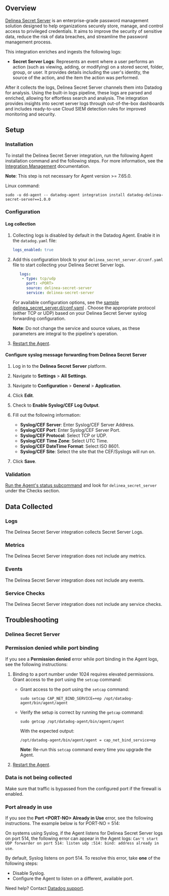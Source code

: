 ## Overview

[Delinea Secret Server][4] is an enterprise-grade password management solution designed to help organizations securely store, manage, and control access to privileged credentials. It aims to improve the security of sensitive data, reduce the risk of data breaches, and streamline the password management process.

This integration enriches and ingests the following logs:

- **Secret Server Logs**: Represents an event where a user performs an action (such as viewing, adding, or modifying) on a stored secret, folder, group, or user. It provides details including the user's identity, the source of the action, and the  item the action was performed.

After it collects the logs, Delinea Secret Server channels them into Datadog for analysis. Using the built-in logs pipeline, these logs are parsed and enriched, allowing for effortless search and analysis. The integration provides insights into secret server logs through out-of-the-box dashboards and includes ready-to-use Cloud SIEM detection rules for improved monitoring and security.

## Setup

### Installation

To install the Delinea Secret Server integration, run the following Agent installation command and the following steps. For more information, see the [Integration Management][5] documentation.

**Note**: This step is not necessary for Agent version >= 7.65.0.

Linux command:

  ```shell
  sudo -u dd-agent -- datadog-agent integration install datadog-delinea-secret-server==1.0.0
  ```

### Configuration

#### Log collection

1. Collecting logs is disabled by default in the Datadog Agent. Enable it in the `datadog.yaml` file:

    ```yaml
    logs_enabled: true
    ```

2. Add this configuration block to your `delinea_secret_server.d/conf.yaml` file to start collecting your Delinea Secret Server logs.

   ```yaml
      logs:
       - type: tcp/udp
         port: <PORT>
         source: delinea-secret-server
         service: delinea-secret-server
      ```

      For available configuration options, see the [sample delinea_secret_server.d/conf.yaml][7] . Choose the appropriate protocol (either TCP or UDP) based on your Delinea Secret Server syslog forwarding configuration.

      **Note**: Do not change the service and source values, as these parameters are integral to the pipeline's operation.

3. [Restart the Agent][1].

#### Configure syslog message forwarding from Delinea Secret Server

1. Log in to the **Delinea Secret Server** platform.
2. Navigate to **Settings** > **All Settings**.
3. Navigate to **Configuration** > **General** > **Application**.
4. Click **Edit**.
5. Check to **Enable Syslog/CEF Log Output**.
6. Fill out the following information:

    - **Syslog/CEF Server**: Enter Syslog/CEF Server Address.
    - **Syslog/CEF Port**: Enter Syslog/CEF Server Port.
    - **Syslog/CEF Protocol**: Select TCP or UDP.
    - **Syslog/CEF Time Zone**: Select UTC Time.
    - **Syslog/CEF DateTime Format**: Select ISO 8601.
    - **Syslog/CEF Site**: Select the site that the CEF/Syslogs will run on.

7. Click **Save**.

### Validation

[Run the Agent's status subcommand][2] and look for `delinea_secret_server` under the Checks section.

## Data Collected

### Logs

The Delinea Secret Server integration collects Secret Server Logs.

### Metrics

The Delinea Secret Server integration does not include any metrics.

### Events

The Delinea Secret Server integration does not include any events.

### Service Checks

The Delinea Secret Server integration does not include any service checks.

## Troubleshooting

### Delinea Secret Server

### Permission denied while port binding

If you see a **Permission denied** error while port binding in the Agent logs, see the following instructions:

   1. Binding to a port number under 1024 requires elevated permissions. Grant access to the port using the `setcap` command:

      - Grant access to the port using the `setcap` command:

         ```shell
         sudo setcap CAP_NET_BIND_SERVICE=+ep /opt/datadog-agent/bin/agent/agent
         ```

      - Verify the setup is correct by running the `getcap` command:

         ```shell
         sudo getcap /opt/datadog-agent/bin/agent/agent
         ```

         With the expected output:

         ```shell
         /opt/datadog-agent/bin/agent/agent = cap_net_bind_service+ep
         ```

         **Note**: Re-run this `setcap` command every time you upgrade the Agent.

   2. [Restart the Agent][1].

### Data is not being collected

Make sure that traffic is bypassed from the configured port if the firewall is enabled.

### Port already in use

If you see the **Port <PORT-NO\> Already in Use** error, see the following instructions. The example below is for PORT-NO = 514:

On systems using Syslog, if the Agent listens for Delinea Secret Server logs on port 514, the following error can appear in the Agent logs: `Can't start UDP forwarder on port 514: listen udp :514: bind: address already in use`.

By default, Syslog listens on port 514. To resolve this error, take **one** of the following steps:

- Disable Syslog.
- Configure the Agent to listen on a different, available port.

Need help? Contact [Datadog support][3].

[1]: https://docs.datadoghq.com/agent/guide/agent-commands/#start-stop-and-restart-the-agent
[2]: https://docs.datadoghq.com/agent/guide/agent-commands/#agent-status-and-information
[3]: https://docs.datadoghq.com/help/
[4]: https://delinea.com/products/secret-server
[5]: https://docs.datadoghq.com/agent/guide/integration-management/?tab=linux#install
[6]: https://docs.delinea.com/online-help/secret-server/start.htm
[7]: https://github.com/DataDog/integrations-core/blob/master/delinea_secret_server/datadog_checks/delinea_secret_server/data/conf.yaml.example